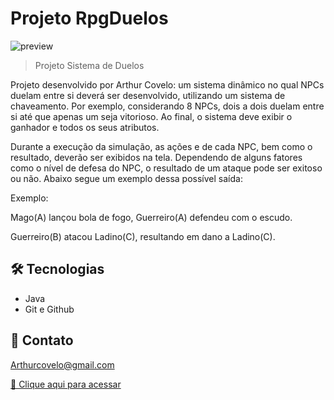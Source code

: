 # Projeto RpgDuelos

![preview](./.github/RPGArthur.gif)

> Projeto Sistema de Duelos

Projeto desenvolvido por Arthur Covelo: um sistema dinâmico no qual NPCs duelam entre si deverá ser desenvolvido, utilizando um sistema de chaveamento. Por exemplo, considerando 8 NPCs, dois a dois duelam entre si até que apenas um seja vitorioso. Ao final, o sistema deve exibir o ganhador e todos os seus atributos.

Durante a execução da simulação, as ações e de cada NPC, bem como o resultado, deverão ser exibidos na tela. Dependendo de alguns fatores como o nível de defesa do NPC, o resultado de um ataque pode ser exitoso ou não. Abaixo segue um exemplo dessa possível saída:

Exemplo:

Mago(A) lançou bola de fogo, Guerreiro(A) defendeu com o escudo.

Guerreiro(B) atacou Ladino(C), resultando em dano a Ladino(C).

## 🛠 Tecnologias

- Java
- Git e Github

## 🖤 Contato

Arthurcovelo@gmail.com

[🔗 Clique aqui para acessar](https://arthurcovelo.github.io/ProjetoWeb_Profile/)
